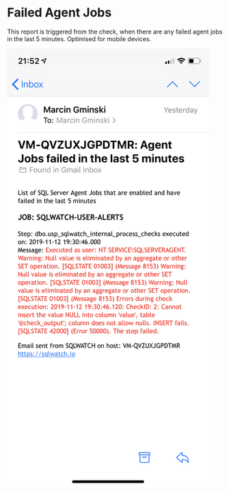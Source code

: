 # Failed Agent Jobs

This report is triggered from the check, when there are any failed agent jobs in the last 5 minutes. Optimised for mobile devices.

![](../../../.gitbook/assets/image%20%2849%29.png)

